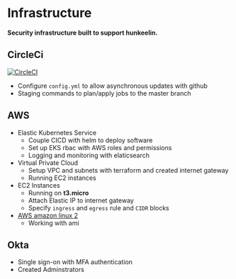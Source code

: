 # Infrastructure
  **Security infrastructure built to support hunkeelin.** 

## CircleCi

[![CircleCI](https://circleci.com/gh/hunkeelin/infrastructure.svg?style=shield)](https://circleci.com/gh/hunkeelin/infrastructure)
 - Configure `config.yml` to allow asynchronous updates with github
 - Staging commands to plan/apply jobs to the master branch

## AWS
 - Elastic Kubernetes Service
    - Couple CICD with helm to deploy software
    - Set up EKS rbac with AWS roles and permissions
    - Logging and monitoring with elaticsearch     
 - Virtual Private Cloud
   - Setup VPC and subnets with terraform and created internet gateway
   - Running EC2 instances
 - EC2 Instances
   - Running on **t3.micro**
   - Attach Elastic IP to internet gateway
   - Specify `ingress` and `egress` rule and `CIDR` blocks
 - [AWS amazon linux 2](https://aws.amazon.com/amazon-linux-2/)
   - Working with ami

## Okta

 - Single sign-on with MFA authentication
 - Created Adminstrators
